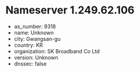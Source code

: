 # Nameserver 1.249.62.106

* as_number: 9318
* name: Unknown
* city: Gwangsan-gu
* country: KR
* organization: SK Broadband Co Ltd
* version: Unknown
* dnssec: false
